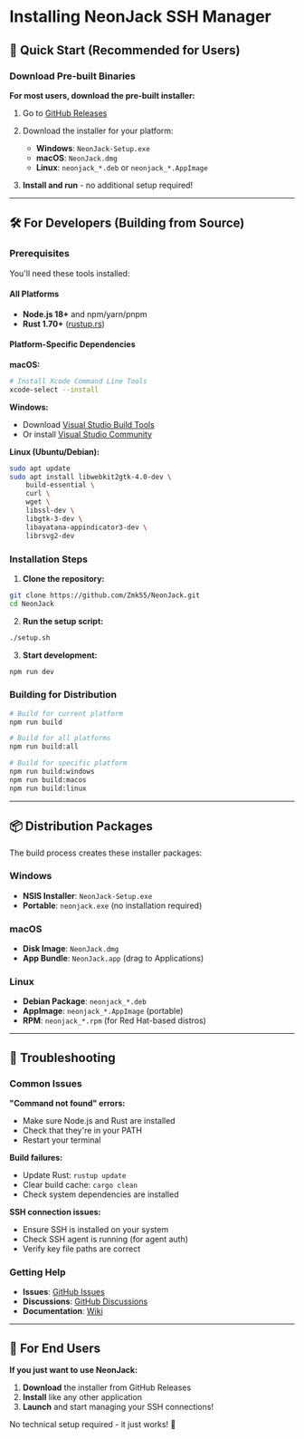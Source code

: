 # Installing NeonJack SSH Manager

## 🚀 Quick Start (Recommended for Users)

### Download Pre-built Binaries

**For most users, download the pre-built installer:**

1. Go to [GitHub Releases](https://github.com/Zmk55/NeonJack/releases)
2. Download the installer for your platform:
   - **Windows**: `NeonJack-Setup.exe`
   - **macOS**: `NeonJack.dmg`
   - **Linux**: `neonjack_*.deb` or `neonjack_*.AppImage`

3. **Install and run** - no additional setup required!

---

## 🛠️ For Developers (Building from Source)

### Prerequisites

You'll need these tools installed:

#### All Platforms
- **Node.js 18+** and npm/yarn/pnpm
- **Rust 1.70+** ([rustup.rs](https://rustup.rs/))

#### Platform-Specific Dependencies

**macOS:**
```bash
# Install Xcode Command Line Tools
xcode-select --install
```

**Windows:**
- Download [Visual Studio Build Tools](https://visualstudio.microsoft.com/visual-cpp-build-tools/)
- Or install [Visual Studio Community](https://visualstudio.microsoft.com/vs/community/)

**Linux (Ubuntu/Debian):**
```bash
sudo apt update
sudo apt install libwebkit2gtk-4.0-dev \
    build-essential \
    curl \
    wget \
    libssl-dev \
    libgtk-3-dev \
    libayatana-appindicator3-dev \
    librsvg2-dev
```

### Installation Steps

1. **Clone the repository:**
```bash
git clone https://github.com/Zmk55/NeonJack.git
cd NeonJack
```

2. **Run the setup script:**
```bash
./setup.sh
```

3. **Start development:**
```bash
npm run dev
```

### Building for Distribution

```bash
# Build for current platform
npm run build

# Build for all platforms
npm run build:all

# Build for specific platform
npm run build:windows
npm run build:macos
npm run build:linux
```

---

## 📦 Distribution Packages

The build process creates these installer packages:

### Windows
- **NSIS Installer**: `NeonJack-Setup.exe`
- **Portable**: `neonjack.exe` (no installation required)

### macOS
- **Disk Image**: `NeonJack.dmg`
- **App Bundle**: `NeonJack.app` (drag to Applications)

### Linux
- **Debian Package**: `neonjack_*.deb`
- **AppImage**: `neonjack_*.AppImage` (portable)
- **RPM**: `neonjack_*.rpm` (for Red Hat-based distros)

---

## 🔧 Troubleshooting

### Common Issues

**"Command not found" errors:**
- Make sure Node.js and Rust are installed
- Check that they're in your PATH
- Restart your terminal

**Build failures:**
- Update Rust: `rustup update`
- Clear build cache: `cargo clean`
- Check system dependencies are installed

**SSH connection issues:**
- Ensure SSH is installed on your system
- Check SSH agent is running (for agent auth)
- Verify key file paths are correct

### Getting Help

- **Issues**: [GitHub Issues](https://github.com/Zmk55/NeonJack/issues)
- **Discussions**: [GitHub Discussions](https://github.com/Zmk55/NeonJack/discussions)
- **Documentation**: [Wiki](https://github.com/Zmk55/NeonJack/wiki)

---

## 🎯 For End Users

**If you just want to use NeonJack:**

1. **Download** the installer from GitHub Releases
2. **Install** like any other application
3. **Launch** and start managing your SSH connections!

No technical setup required - it just works! 🎉
